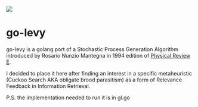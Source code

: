 ![](https://www.rspb.org.uk/globalassets/images/birds-and-wildlife/bird-species-illustrations/cuckoo_grey_female_1200x675.jpg?preset=landscape_mobile)

# go-levy
go-levy is a golang port of a Stochastic Process Generation Algorithm introduced by Rosario Nunzio Mantegna in 1994 edition of [Physical Review E](https://journals.aps.org/pre/).


I decided to place it here after finding an interest in a specific metaheuristic (Cuckoo Search AKA obligate brood parasitism) as a form of Relevance Feedback in Information Retrieval.


P.S. the implementation needed to run it is in gl.go
